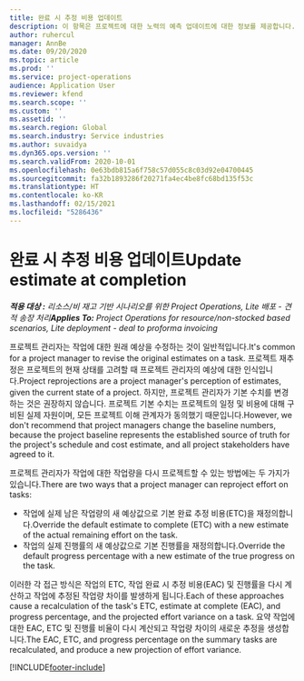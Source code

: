 ```yaml
---
title: 완료 시 추정 비용 업데이트
description: 이 항목은 프로젝트에 대한 노력의 예측 업데이트에 대한 정보를 제공합니다.
author: ruhercul
manager: AnnBe
ms.date: 09/20/2020
ms.topic: article
ms.prod: ''
ms.service: project-operations
audience: Application User
ms.reviewer: kfend
ms.search.scope: ''
ms.custom: ''
ms.assetid: ''
ms.search.region: Global
ms.search.industry: Service industries
ms.author: suvaidya
ms.dyn365.ops.version: ''
ms.search.validFrom: 2020-10-01
ms.openlocfilehash: 0e63bdb815a6f758c57d055c8c03d92e04700445
ms.sourcegitcommit: fa32b1893286f20271fa4ec4be8fc68bd135f53c
ms.translationtype: HT
ms.contentlocale: ko-KR
ms.lasthandoff: 02/15/2021
ms.locfileid: "5286436"
---
```

# <a name="update-estimate-at-completion"></a><span data-ttu-id="569ee-103">완료 시 추정 비용 업데이트</span><span class="sxs-lookup"><span data-stu-id="569ee-103">Update estimate at completion</span></span>

<span data-ttu-id="569ee-104">_**적용 대상 :** 리소스/비 재고 기반 시나리오를 위한 Project Operations, Lite 배포 - 견적 송장 처리_</span><span class="sxs-lookup"><span data-stu-id="569ee-104">_**Applies To:** Project Operations for resource/non-stocked based scenarios, Lite deployment - deal to proforma invoicing_</span></span>

<span data-ttu-id="569ee-105">프로젝트 관리자는 작업에 대한 원래 예상을 수정하는 것이 일반적입니다.</span><span class="sxs-lookup"><span data-stu-id="569ee-105">It's common for a project manager to revise the original estimates on a task.</span></span> <span data-ttu-id="569ee-106">프로젝트 재추정은 프로젝트의 현재 상태를 고려할 때 프로젝트 관리자의 예상에 대한 인식입니다.</span><span class="sxs-lookup"><span data-stu-id="569ee-106">Project reprojections are a project manager's perception of estimates, given the current state of a project.</span></span> <span data-ttu-id="569ee-107">하지만, 프로젝트 관리자가 기본 수치를 변경하는 것은 권장하지 않습니다. 프로젝트 기본 수치는 프로젝트의 일정 및 비용에 대해 구비된 실제 자원이며, 모든 프로젝트 이해 관계자가 동의했기 때문입니다.</span><span class="sxs-lookup"><span data-stu-id="569ee-107">However, we don't recommend that project managers change the baseline numbers, because the project baseline represents the established source of truth for the project's schedule and cost estimate, and all project stakeholders have agreed to it.</span></span>

<span data-ttu-id="569ee-108">프로젝트 관리자가 작업에 대한 작업량을 다시 프로젝트할 수 있는 방법에는 두 가지가 있습니다.</span><span class="sxs-lookup"><span data-stu-id="569ee-108">There are two ways that a project manager can reproject effort on tasks:</span></span>

- <span data-ttu-id="569ee-109">작업에 실제 남은 작업량의 새 예상값으로 기본 완료 추정 비용(ETC)을 재정의합니다.</span><span class="sxs-lookup"><span data-stu-id="569ee-109">Override the default estimate to complete (ETC) with a new estimate of the actual remaining effort on the task.</span></span> 
- <span data-ttu-id="569ee-110">작업의 실제 진행률의 새 예상값으로 기본 진행률을 재정의합니다.</span><span class="sxs-lookup"><span data-stu-id="569ee-110">Override the default progress percentage with a new estimate of the true progress on the task.</span></span>

<span data-ttu-id="569ee-111">이러한 각 접근 방식은 작업의 ETC, 작업 완료 시 추정 비용(EAC) 및 진행률을 다시 계산하고 작업에 추정된 작업량 차이를 발생하게 됩니다.</span><span class="sxs-lookup"><span data-stu-id="569ee-111">Each of these approaches cause a recalculation of the task's ETC, estimate at complete (EAC), and progress percentage, and the projected effort variance on a task.</span></span> <span data-ttu-id="569ee-112">요약 작업에 대한 EAC, ETC 및 진행률 비율이 다시 계산되고 작업량 차이의 새로운 추정을 생성합니다.</span><span class="sxs-lookup"><span data-stu-id="569ee-112">The EAC, ETC, and progress percentage on the summary tasks are recalculated, and produce a new projection of effort variance.</span></span>


[!INCLUDE[footer-include](../includes/footer-banner.md)]